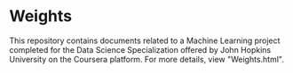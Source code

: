 # Weights

This repository contains documents related to a Machine Learning project completed for the Data Science Specialization offered by John
Hopkins University on the Coursera platform.  For more details, view "Weights.html".
